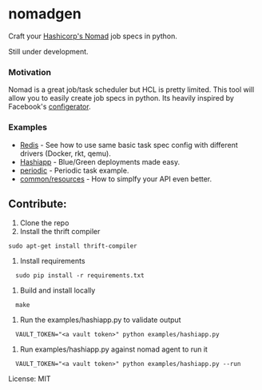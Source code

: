 # nomadgen

Craft your [Hashicorp's Nomad](https://nomadproject.io) job specs in python.

Still under development.

### Motivation

Nomad is a great job/task scheduler but HCL is pretty limited. This tool will allow you to easily create job specs in python. Its heavily inspired by Facebook's [configerator](http://muratbuffalo.blogspot.co.il/2016/02/holistic-configuration-management-at.html).

### Examples

 * [Redis](https://github.com/smintz/nomadgen/blob/master/examples/redis.py) - See how to use same basic task spec config with different drivers (Docker, rkt, qemu).
 * [Hashiapp](https://github.com/smintz/nomadgen/blob/master/examples/hashiapp.py) - Blue/Green deployments made easy.
 * [periodic](https://github.com/smintz/nomadgen/blob/master/examples/periodic.py) - Periodic task example.
 * [common/resources](https://github.com/smintz/nomadgen/blob/master/examples/common/resources.py) - How to simplfy your API even better.

## Contribute:

 1. Clone the repo
 1. Install the thrift compiler
```
sudo apt-get install thrift-compiler
```
 1. Install requirements
```
  sudo pip install -r requirements.txt
```
 1. Build and install locally
```
  make
```
 1. Run the examples/hashiapp.py to validate output
```
  VAULT_TOKEN="<a vault token>" python examples/hashiapp.py
```
 1. Run examples/hashiapp.py against nomad agent to run it
```
  VAULT_TOKEN="<a vault token>" python examples/hashiapp.py --run
```

License: MIT
